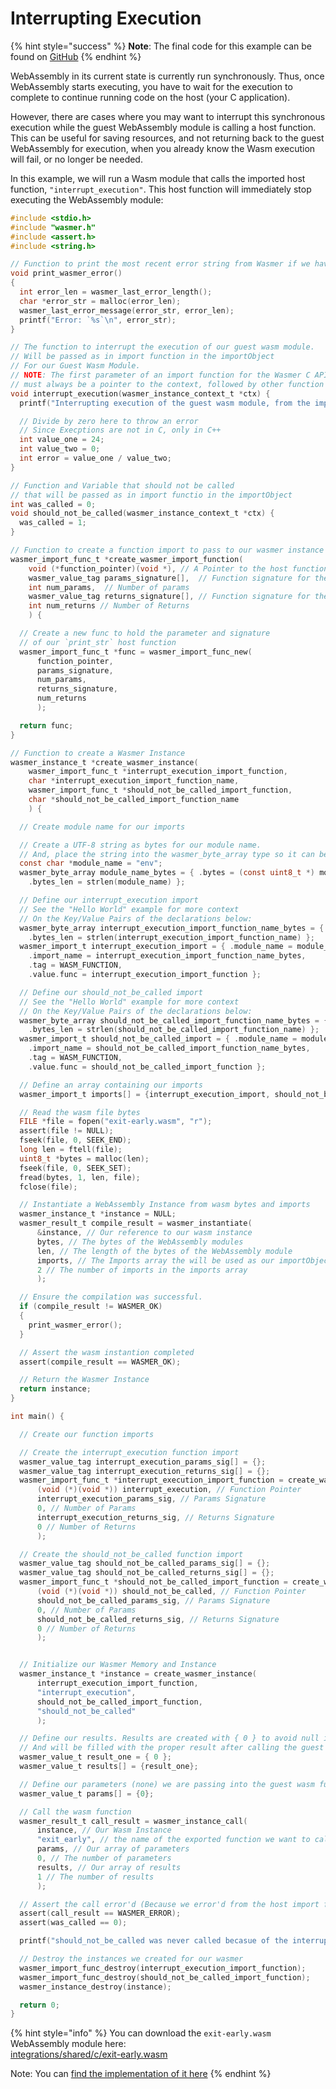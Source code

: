# Interrupting Execution

{% hint style="success" %}
**Note**: The final code for this example can be found on [GitHub](https://github.com/wasmerio/docs.wasmer.io/tree/master/docs/runtime/c-integration/examples/exit-early)
{% endhint %}

WebAssembly in its current state is currently run synchronously. Thus, once WebAssembly starts executing, you have to wait for the execution to complete to continue running code on the host \(your C application\).

However, there are cases where you may want to interrupt this synchronous execution while the guest WebAssembly module is calling a host function. This can be useful for saving resources, and not returning back to the guest WebAssembly for execution, when you already know the Wasm execution will fail, or no longer be needed.

In this example, we will run a Wasm module that calls the imported host function, `"interrupt_execution"`. This host function will immediately stop executing the WebAssembly module:

```c
#include <stdio.h>
#include "wasmer.h"
#include <assert.h>
#include <string.h>

// Function to print the most recent error string from Wasmer if we have them
void print_wasmer_error()
{
  int error_len = wasmer_last_error_length();
  char *error_str = malloc(error_len);
  wasmer_last_error_message(error_str, error_len);
  printf("Error: `%s`\n", error_str);
}

// The function to interrupt the execution of our guest wasm module.
// Will be passed as in import function in the importObject
// For our Guest Wasm Module.
// NOTE: The first parameter of an import function for the Wasmer C API
// must always be a pointer to the context, followed by other function parameters.
void interrupt_execution(wasmer_instance_context_t *ctx) {
  printf("Interrupting execution of the guest wasm module, from the imported host function ...\n");

  // Divide by zero here to throw an error
  // Since Execptions are not in C, only in C++
  int value_one = 24;
  int value_two = 0;
  int error = value_one / value_two;
}

// Function and Variable that should not be called
// that will be passed as in import functio in the importObject
int was_called = 0;
void should_not_be_called(wasmer_instance_context_t *ctx) {
  was_called = 1;
}

// Function to create a function import to pass to our wasmer instance
wasmer_import_func_t *create_wasmer_import_function(
    void (*function_pointer)(void *), // A Pointer to the host functiono
    wasmer_value_tag params_signature[],  // Function signature for the function params
    int num_params,  // Number of params
    wasmer_value_tag returns_signature[], // Function signature for the function returns 
    int num_returns // Number of Returns
    ) {

  // Create a new func to hold the parameter and signature
  // of our `print_str` host function
  wasmer_import_func_t *func = wasmer_import_func_new(
      function_pointer, 
      params_signature, 
      num_params, 
      returns_signature, 
      num_returns
      );

  return func;
}

// Function to create a Wasmer Instance
wasmer_instance_t *create_wasmer_instance(
    wasmer_import_func_t *interrupt_execution_import_function,  
    char *interrupt_execution_import_function_name,
    wasmer_import_func_t *should_not_be_called_import_function,  
    char *should_not_be_called_import_function_name
    ) {

  // Create module name for our imports

  // Create a UTF-8 string as bytes for our module name. 
  // And, place the string into the wasmer_byte_array type so it can be used by our guest wasm instance.
  const char *module_name = "env";
  wasmer_byte_array module_name_bytes = { .bytes = (const uint8_t *) module_name,
    .bytes_len = strlen(module_name) };

  // Define our interrupt_execution import
  // See the "Hello World" example for more context
  // On the Key/Value Pairs of the declarations below:
  wasmer_byte_array interrupt_execution_import_function_name_bytes = { .bytes = (const uint8_t *) interrupt_execution_import_function_name,
    .bytes_len = strlen(interrupt_execution_import_function_name) };
  wasmer_import_t interrupt_execution_import = { .module_name = module_name_bytes,
    .import_name = interrupt_execution_import_function_name_bytes,
    .tag = WASM_FUNCTION,
    .value.func = interrupt_execution_import_function };

  // Define our should_not_be_called import
  // See the "Hello World" example for more context
  // On the Key/Value Pairs of the declarations below:
  wasmer_byte_array should_not_be_called_import_function_name_bytes = { .bytes = (const uint8_t *) should_not_be_called_import_function_name,
    .bytes_len = strlen(should_not_be_called_import_function_name) };
  wasmer_import_t should_not_be_called_import = { .module_name = module_name_bytes,
    .import_name = should_not_be_called_import_function_name_bytes,
    .tag = WASM_FUNCTION,
    .value.func = should_not_be_called_import_function };

  // Define an array containing our imports
  wasmer_import_t imports[] = {interrupt_execution_import, should_not_be_called_import};

  // Read the wasm file bytes
  FILE *file = fopen("exit-early.wasm", "r");
  assert(file != NULL);
  fseek(file, 0, SEEK_END);
  long len = ftell(file);
  uint8_t *bytes = malloc(len);
  fseek(file, 0, SEEK_SET);
  fread(bytes, 1, len, file);
  fclose(file);

  // Instantiate a WebAssembly Instance from wasm bytes and imports
  wasmer_instance_t *instance = NULL;
  wasmer_result_t compile_result = wasmer_instantiate(
      &instance, // Our reference to our wasm instance 
      bytes, // The bytes of the WebAssembly modules
      len, // The length of the bytes of the WebAssembly module
      imports, // The Imports array the will be used as our importObject
      2 // The number of imports in the imports array
      );

  // Ensure the compilation was successful.
  if (compile_result != WASMER_OK)
  {
    print_wasmer_error();
  }

  // Assert the wasm instantion completed
  assert(compile_result == WASMER_OK);

  // Return the Wasmer Instance
  return instance;
}

int main() {

  // Create our function imports

  // Create the interrupt_execution function import
  wasmer_value_tag interrupt_execution_params_sig[] = {};
  wasmer_value_tag interrupt_execution_returns_sig[] = {};
  wasmer_import_func_t *interrupt_execution_import_function = create_wasmer_import_function(
      (void (*)(void *)) interrupt_execution, // Function Pointer
      interrupt_execution_params_sig, // Params Signature
      0, // Number of Params
      interrupt_execution_returns_sig, // Returns Signature
      0 // Number of Returns
      );

  // Create the should_not_be_called function import
  wasmer_value_tag should_not_be_called_params_sig[] = {};
  wasmer_value_tag should_not_be_called_returns_sig[] = {};
  wasmer_import_func_t *should_not_be_called_import_function = create_wasmer_import_function(
      (void (*)(void *)) should_not_be_called, // Function Pointer
      should_not_be_called_params_sig, // Params Signature
      0, // Number of Params
      should_not_be_called_returns_sig, // Returns Signature
      0 // Number of Returns
      );


  // Initialize our Wasmer Memory and Instance
  wasmer_instance_t *instance = create_wasmer_instance(
      interrupt_execution_import_function,
      "interrupt_execution",
      should_not_be_called_import_function,
      "should_not_be_called"
      );

  // Define our results. Results are created with { 0 } to avoid null issues,
  // And will be filled with the proper result after calling the guest wasm function.
  wasmer_value_t result_one = { 0 };
  wasmer_value_t results[] = {result_one};

  // Define our parameters (none) we are passing into the guest wasm function call.
  wasmer_value_t params[] = {0};

  // Call the wasm function
  wasmer_result_t call_result = wasmer_instance_call(
      instance, // Our Wasm Instance
      "exit_early", // the name of the exported function we want to call on the guest wasm module
      params, // Our array of parameters
      0, // The number of parameters
      results, // Our array of results
      1 // The number of results
      );

  // Assert the call error'd (Because we error'd from the host import function)
  assert(call_result == WASMER_ERROR);
  assert(was_called == 0);

  printf("should_not_be_called was never called becasue of the interruption of execution!\nSuccess!\n");

  // Destroy the instances we created for our wasmer
  wasmer_import_func_destroy(interrupt_execution_import_function);
  wasmer_import_func_destroy(should_not_be_called_import_function);
  wasmer_instance_destroy(instance);

  return 0;
}
```

{% hint style="info" %}
You can download the `exit-early.wasm` WebAssembly module here:  
[integrations/shared/c/exit-early.wasm](https://github.com/wasmerio/docs.wasmer.io/raw/master/integrations/shared/c/exit-early.wasm)

Note: You can [find the implementation of it here](https://github.com/wasmerio/docs.wasmer.io/blob/master/integrations/shared/c/exit-early.c)
{% endhint %}

